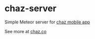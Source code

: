 # chaz-server

Simple Meteor server for [chaz mobile app](https://github.com/kevando/chaz)

See more at [chaz.co](http://chaz.co)
